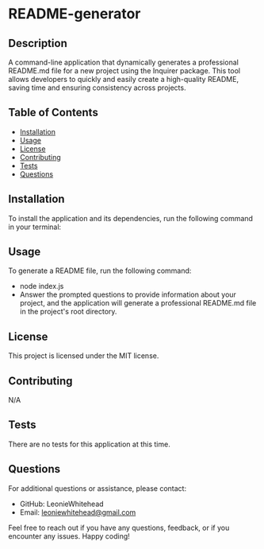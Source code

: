 # README-generator

## Description

A command-line application that dynamically generates a professional README.md file for a new project using the Inquirer package. This tool allows developers to quickly and easily create a high-quality README, saving time and ensuring consistency across projects.

## Table of Contents

- [Installation](#installation)
- [Usage](#usage)
- [License](#license)
- [Contributing](#contributing)
- [Tests](#tests)
- [Questions](#questions)

## Installation

To install the application and its dependencies, run the following command in your terminal:

<!-- ```bash
npm install -->

## Usage
To generate a README file, run the following command:

- node index.js
- Answer the prompted questions to provide information about your project, and the application will generate a professional README.md file in the project's root directory.

## License
This project is licensed under the MIT license.

## Contributing
N/A

## Tests
There are no tests for this application at this time.

## Questions
For additional questions or assistance, please contact:

- GitHub: LeonieWhitehead
- Email: leoniewhitehead@gmail.com

Feel free to reach out if you have any questions, feedback, or if you encounter any issues. Happy coding!